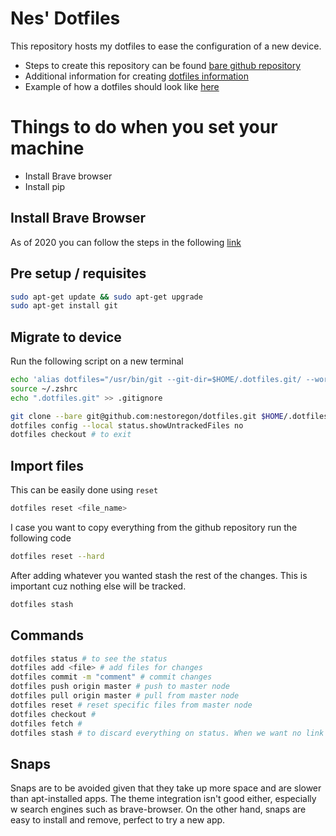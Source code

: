 # Nes' Dotfiles

This repository hosts my dotfiles to ease the configuration of a new device.

- Steps to create this repository can be found [bare github repository](https://harfangk.github.io/2016/09/18/manage-dotfiles-with-a-git-bare-repository.html)
- Additional information for creating [dotfiles information](https://www.freecodecamp.org/news/dive-into-dotfiles-part-2-6321b4a73608/)
- Example of how a dotfiles should look like [here](https://github.com/timdawborn/dotfiles)

# Things to do when you set your machine

- Install Brave browser
- Install pip


## Install Brave Browser

As of 2020 you can follow the steps in the following [link](https://brave.com/linux/)

## Pre setup / requisites

```bash
sudo apt-get update && sudo apt-get upgrade
sudo apt-get install git
```

## Migrate to device

Run the following script on a new terminal

```bash
echo 'alias dotfiles="/usr/bin/git --git-dir=$HOME/.dotfiles.git/ --work-tree=$HOME"' >> $HOME/.zshrc
source ~/.zshrc
echo ".dotfiles.git" >> .gitignore

git clone --bare git@github.com:nestoregon/dotfiles.git $HOME/.dotfiles.git
dotfiles config --local status.showUntrackedFiles no
dotfiles checkout # to exit
```

## Import files

This can be easily done using ```reset```

```bash
dotfiles reset <file_name>
```

I case you want to copy everything from the github repository run the following code

```bash
dotfiles reset --hard
```

After adding whatever you wanted stash the rest of the changes. This is important cuz nothing else will be tracked.

```bash
dotfiles stash
```

## Commands

```bash
dotfiles status # to see the status
dotfiles add <file> # add files for changes
dotfiles commit -m "comment" # commit changes
dotfiles push origin master # push to master node
dotfiles pull origin master # pull from master node
dotfiles reset # reset specific files from master node
dotfiles checkout #
dotfiles fetch #
dotfiles stash # to discard everything on status. When we want no link
```

## Snaps

Snaps are to be avoided given that they take up more space and are slower than apt-installed apps. The theme integration isn't good either, especially w search engines such as brave-browser.
On the other hand, snaps are easy to install and remove, perfect to try a new app.
